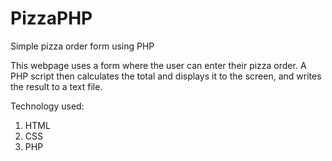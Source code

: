 # PizzaPHP
Simple pizza order form using PHP

This webpage uses a form where the user can enter their pizza order. 
A PHP script then calculates the total and displays it to the screen, and writes the result to a text file.

Technology used:
1. HTML
2. CSS
3. PHP

